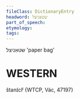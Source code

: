 ```yaml
---
fileClass: DictionaryEntry
headword: שטאַניצל
part_of_speech: 
etymology: 
tags: 
---
```

שטאַניצל
'paper bag'

WESTERN
========

štanɪ́clʲ {WTCP, Vác, 47197}